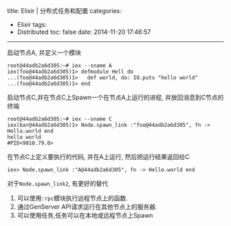 title: Elixir | 分布式任务和配置
categories:
  - Elixir
tags:
  - Distributed
toc: false
date: 2014-11-20 17:46:57
---

启动节点A, 并定义一个模块

```
root@44adb2a6d305:~# iex --sname A
iex(foo@44adb2a6d305)1> defmodule Hell do
...(foo@44adb2a6d305)1>   def world, do: IO.puts "hello world"
...(foo@44adb2a6d305)1> end
```

启动节点C,并在节点C上Spawn一个在节点A上运行的进程, 并放回消息到C节点的终端

```
root@44adb2a6d305:~# iex --sname C
iex(bar@44adb2a6d305)1> Node.spawn_link :"foo@44adb2a6d305", fn -> Hello.world end
hello world
#PID<9010.79.0>
```

在节点C上定义要执行的代码, 并在A上运行, 然后把运行结果返回给C

```
iex> Node.spawn_link :"A@44adb2a6d305", fn -> Hello.world end
```

对于`Node.spawn_link2`, 有更好的替代

1. 可以使用`:rpc`模块执行远程节点上的函数.
2. 通过GenServer API请求运行在其他节点上的服务器.
3. 可以使用任务,任务可以在本地或远程节点上Spawn



